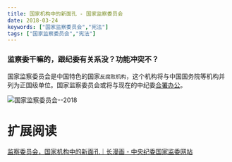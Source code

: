```yaml
---
title: 国家机构中的新面孔 - 国家监察委员会
date: 2018-03-24
keywords: ["国家监察委员会","宪法"]
tags: ["国家监察委员会","宪法"]
---
```




### 监察委干嘛的，跟纪委有关系没？功能冲突不？

国家监察委员会是中国特色的国家`反腐败机构`，这个机构将与中国国务院等机构并列为正国级单位。国家监察委员会或将与现在的中纪委[合署办公](http://www.ccdi.gov.cn/special/zmsjd/zm19da_zm19da/201802/t20180202_163176.html)。



<img alt="国家监察委员会--2018" src="/images/raw/Politics - 国家监察委员会 - 人民日报.gif">


# 扩展阅读

[监察委员会，国家机构中的新面孔｜长漫画 - 中央纪委国家监委网站](http://mp.weixin.qq.com/s?__biz=MzAxMDU0MDYwMQ==&mid=2653006611&idx=2&sn=f11b20541a1bbd8f3155d78333df75af&chksm=809bc845b7ec41539652cf59652d954185b9ef35b5656662e6fb39c775cbfb411445935f7a66&mpshare=1&scene=23&srcid=0325dkgloNdzv12aXFjCCuuF#rd)
